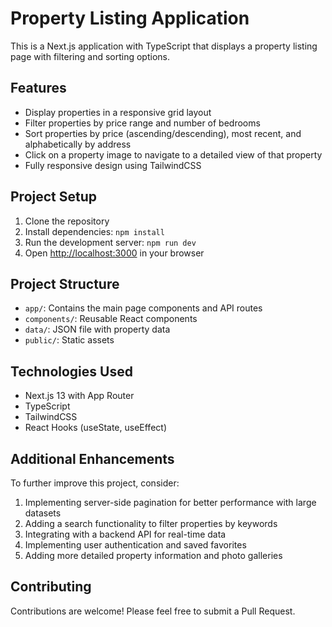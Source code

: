# Property Listing Application

This is a Next.js application with TypeScript that displays a property listing page with filtering and sorting options.

## Features

- Display properties in a responsive grid layout
- Filter properties by price range and number of bedrooms
- Sort properties by price (ascending/descending), most recent, and alphabetically by address
- Click on a property image to navigate to a detailed view of that property
- Fully responsive design using TailwindCSS

## Project Setup

1. Clone the repository
2. Install dependencies: `npm install`
3. Run the development server: `npm run dev`
4. Open [http://localhost:3000](http://localhost:3000) in your browser

## Project Structure

- `app/`: Contains the main page components and API routes
- `components/`: Reusable React components
- `data/`: JSON file with property data
- `public/`: Static assets

## Technologies Used

- Next.js 13 with App Router
- TypeScript
- TailwindCSS
- React Hooks (useState, useEffect)

## Additional Enhancements

To further improve this project, consider:

1. Implementing server-side pagination for better performance with large datasets
2. Adding a search functionality to filter properties by keywords
3. Integrating with a backend API for real-time data
4. Implementing user authentication and saved favorites
5. Adding more detailed property information and photo galleries

## Contributing

Contributions are welcome! Please feel free to submit a Pull Request.


